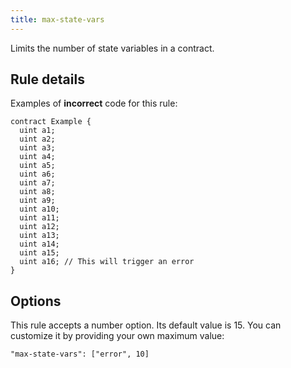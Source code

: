 ```yaml
---
title: max-state-vars
---
```


Limits the number of state variables in a contract.

## Rule details

Examples of **incorrect** code for this rule:

```solidity
contract Example {
  uint a1;
  uint a2;
  uint a3;
  uint a4;
  uint a5;
  uint a6;
  uint a7;
  uint a8;
  uint a9;
  uint a10;
  uint a11;
  uint a12;
  uint a13;
  uint a14;
  uint a15;
  uint a16; // This will trigger an error
}
```

## Options

This rule accepts a number option. Its default value is 15. You can customize it by providing your own maximum value:

```
"max-state-vars": ["error", 10]
```
